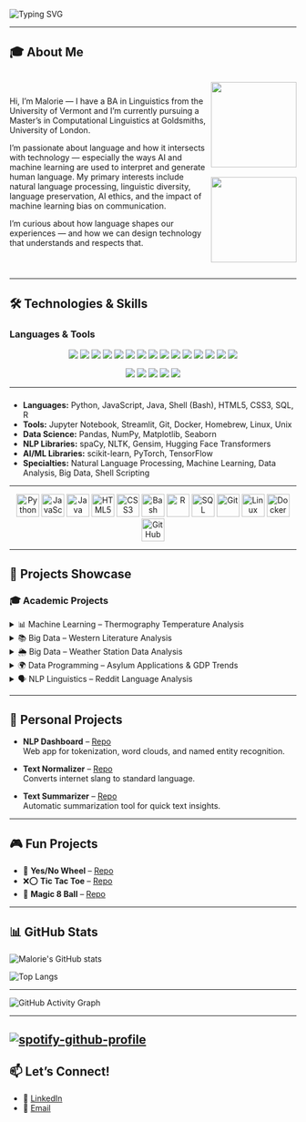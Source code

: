 ![Typing SVG](https://readme-typing-svg.demolab.com?font=Fira+Code&pause=1000&color=1E90FF&width=500&lines=Malorie+Iovino;Computational+Linguistics+Master's+Student;NLP%2C+Machine+Learning+%26+Data+Enthusiast;Building+tools+that+make+language+come+alive%21)

---

## 🎓 About Me

<div align="left" style="display: flex; align-items: center; justify-content: space-between;">

<div>
<p>

Hi, I’m Malorie — I have a BA in Linguistics from the University of Vermont and I’m currently pursuing a Master’s in Computational Linguistics at Goldsmiths, University of London. 

I’m passionate about language and how it intersects with technology — especially the ways AI and machine learning are used to interpret and generate human language. My primary interests include natural language processing, linguistic diversity, language preservation, AI ethics, and the impact of machine learning bias on communication.

I’m curious about how language shapes our experiences — and how we can design technology that understands and respects that.

 </p>
 
</div>

<p align="center">
  <img src="https://media0.giphy.com/media/v1.Y2lkPTc5MGI3NjExN2RrZ2JiZGtremp5dnoyazQzNHV2Z2djcWdoem51bG03d3ljNGdoaSZlcD12MV9pbnRlcm5hbF9naWZfYnlfaWQmY3Q9cw/qyv59JLK2Q0Or2qt0H/giphy.gif" width="150"/>
  &nbsp;&nbsp;&nbsp;
  <img src="https://media2.giphy.com/media/v1.Y2lkPTc5MGI3NjExcTc5ZXF6cXNqdGJyaHJmNTNtNmw5bGxoYjFvNDhob2QzNWV5ZGhjYSZlcD12MV9pbnRlcm5hbF9naWZfYnlfaWQmY3Q9cw/HVofJOWFXGpDX4xeg1/giphy.gif" width="150"/>
</p>



</div>




---

## 🛠️ Technologies & Skills

### Languages & Tools
<p align="center">
  <img src="https://img.shields.io/badge/Python-3776AB?style=for-the-badge&logo=python&logoColor=white"/>
  <img src="https://img.shields.io/badge/JavaScript-F7DF1E?style=for-the-badge&logo=javascript&logoColor=black"/>
  <img src="https://img.shields.io/badge/R-276DC3?style=for-the-badge&logo=r&logoColor=white"/>
  <img src="https://img.shields.io/badge/SQL-4479A1?style=for-the-badge&logo=postgresql&logoColor=white"/>
  <img src="https://img.shields.io/badge/Git-F05032?style=for-the-badge&logo=git&logoColor=white"/>
  <img src="https://img.shields.io/badge/Homebrew-FBB040?style=for-the-badge&logo=homebrew&logoColor=white"/>
  <img src="https://img.shields.io/badge/Linux-FCC624?style=for-the-badge&logo=linux&logoColor=black"/>
  <img src="https://img.shields.io/badge/Shell_Scripting-121011?style=for-the-badge&logo=gnu-bash&logoColor=white"/>
  <img src="https://img.shields.io/badge/VSCode-007ACC?style=for-the-badge&logo=visualstudiocode&logoColor=white"/>
  <img src="https://img.shields.io/badge/Docker-2496ED?style=for-the-badge&logo=docker&logoColor=white"/>
  <img src="https://img.shields.io/badge/GitHub%20Actions-2088FF?style=for-the-badge&logo=github-actions&logoColor=white"/>
  <img src="https://img.shields.io/badge/Jupyter-F37626?style=for-the-badge&logo=jupyter&logoColor=white"/>
  <img src="https://img.shields.io/badge/Streamlit-FF4B4B?style=for-the-badge&logo=streamlit&logoColor=white"/>
  <img src="https://img.shields.io/badge/HDFS-003366?style=for-the-badge"/>
  <img src="https://img.shields.io/badge/Apache%20Mahout-02599C?style=for-the-badge"/>
</p>

<p align="center">
  <img src="https://img.shields.io/badge/Pandas-150458?style=for-the-badge&logo=pandas&logoColor=white"/>
  <img src="https://img.shields.io/badge/NumPy-013243?style=for-the-badge&logo=numpy&logoColor=white"/>
  <img src="https://img.shields.io/badge/scikit--learn-F7931E?style=for-the-badge&logo=scikit-learn&logoColor=white"/>
  <img src="https://img.shields.io/badge/spaCy-09A3D5?style=for-the-badge"/>
  <img src="https://img.shields.io/badge/HuggingFace-FFD21F?style=for-the-badge&logo=huggingface&logoColor=black"/>
</p>

---

### 
- **Languages:** Python, JavaScript, Java, Shell (Bash), HTML5, CSS3, SQL, R  
- **Tools:** Jupyter Notebook, Streamlit, Git, Docker, Homebrew, Linux, Unix  
- **Data Science:** Pandas, NumPy, Matplotlib, Seaborn  
- **NLP Libraries:** spaCy, NLTK, Gensim, Hugging Face Transformers  
- **AI/ML Libraries:** scikit-learn, PyTorch, TensorFlow  
- **Specialties:** Natural Language Processing, Machine Learning, Data Analysis, Big Data, Shell Scripting

---

<p align="center">
  <img src="https://cdn.jsdelivr.net/gh/devicons/devicon/icons/python/python-original.svg" width="40" title="Python"/>
  <img src="https://cdn.jsdelivr.net/gh/devicons/devicon/icons/javascript/javascript-original.svg" width="40" title="JavaScript"/>
  <img src="https://cdn.jsdelivr.net/gh/devicons/devicon/icons/java/java-original.svg" width="40" title="Java"/>
  <img src="https://cdn.jsdelivr.net/gh/devicons/devicon/icons/html5/html5-original.svg" width="40" title="HTML5"/>
  <img src="https://cdn.jsdelivr.net/gh/devicons/devicon/icons/css3/css3-original.svg" width="40" title="CSS3"/>
  <img src="https://cdn.jsdelivr.net/gh/devicons/devicon/icons/bash/bash-original.svg" width="40" title="Bash"/>
  <img src="https://cdn.jsdelivr.net/gh/devicons/devicon/icons/r/r-original.svg" width="40" title="R"/>
  <img src="https://cdn.jsdelivr.net/gh/devicons/devicon/icons/postgresql/postgresql-original.svg" width="40" title="SQL"/>
  <img src="https://cdn.jsdelivr.net/gh/devicons/devicon/icons/git/git-original.svg" width="40" title="Git"/>
  <img src="https://cdn.jsdelivr.net/gh/devicons/devicon/icons/linux/linux-original.svg" width="40" title="Linux"/>
  <img src="https://cdn.jsdelivr.net/gh/devicons/devicon/icons/docker/docker-original.svg" width="40" title="Docker"/>
  <img src="https://cdn.jsdelivr.net/gh/devicons/devicon/icons/github/github-original.svg" width="40" title="GitHub"/>
</p>



---

## 📂 Projects Showcase

### 🎓 Academic Projects

<details>
  <summary>📊 Machine Learning – Thermography Temperature Analysis</summary>
  
  - **Repo:** [Machine_Learning_CW1](https://github.com/malorieiovino/Machine_Learning_CW1)  
  - 🛠 *Tech:* Jupyter Notebook  
  - Analyzed thermography temperature data for machine learning insights.
</details>

<details>
  <summary>📚 Big Data – Western Literature Analysis</summary>

  - **Repo:** [big_data_CW1Q2](https://github.com/malorieiovino/big_data_CW1Q2)  
  - 🛠 *Tech:* Apache Mahout, Shell Scripting  
  - Large-scale text analysis of Western literature.
</details>

<details>
  <summary>🌦️ Big Data – Weather Station Data Analysis</summary>

  - **Repo:** [big_data_CW1Q1](https://github.com/malorieiovino/big_data_CW1Q1)  
  - 🛠 *Tech:* Python, HDFS  
  - Analyzed weather data across multiple stations.
</details>

<details>
  <summary>🌍 Data Programming – Asylum Applications & GDP Trends</summary>

  - **Repo:** [asylum_gdp_data](https://github.com/malorieiovino/asylum_gdp_data)  
  - 🛠 *Tech:* Jupyter Notebook, EDA  
  - Investigated global GDP trends and asylum application data.
</details>

<details>
  <summary>🗣️ NLP Linguistics – Reddit Language Analysis</summary>

  - **Repo:** [reddit_nlp_scraping](https://github.com/malorieiovino/reddit_nlp_scraping)  
  - 🛠 *Tech:* Jupyter Notebook, Reddit API (PRAW)  
  - Linguistic analysis of language use in online communities.
</details>

---

## 🧪 Personal Projects

- **NLP Dashboard** – [Repo](https://github.com/malorieiovino/NLP-Dashboard)  
  Web app for tokenization, word clouds, and named entity recognition.

- **Text Normalizer** – [Repo](https://github.com/malorieiovino/text_normalizer)  
  Converts internet slang to standard language.

- **Text Summarizer** – [Repo](https://github.com/malorieiovino/text_summarizer)  
  Automatic summarization tool for quick text insights.

---

## 🎮 Fun Projects

- 🎲 **Yes/No Wheel** – [Repo](https://github.com/malorieiovino/yes-no-wheel)
- ❌⭕ **Tic Tac Toe** – [Repo](https://github.com/malorieiovino/tictactoe)
- 🔮 **Magic 8 Ball** – [Repo](https://github.com/malorieiovino/magic-8-ball)

---

## 📊 GitHub Stats

![Malorie's GitHub stats](https://github-readme-stats.vercel.app/api?username=malorieiovino&show_icons=true&theme=tokyonight&hide_border=true&hide_title=true)

![Top Langs](https://github-readme-stats.vercel.app/api/top-langs/?username=malorieiovino&layout=compact&theme=tokyonight&hide_border=true)

---
![GitHub Activity Graph](https://github-readme-activity-graph.vercel.app/graph?username=malorieiovino&theme=tokyo-night&hide_border=true)

--- 
[![spotify-github-profile](https://spotify-github-profile.kittinanx.com/api/view?uid=1294737094&cover_image=true&theme=default&show_offline=false&background_color=121212&interchange=false)](https://github.com/kittinan/spotify-github-profile)
--- 

## 📫 Let’s Connect!

- 🔗 [LinkedIn](https://linkedin.com/in/malorieiovino)
- 📧 [Email](mailto:iovinomalorie@gmail.com)



